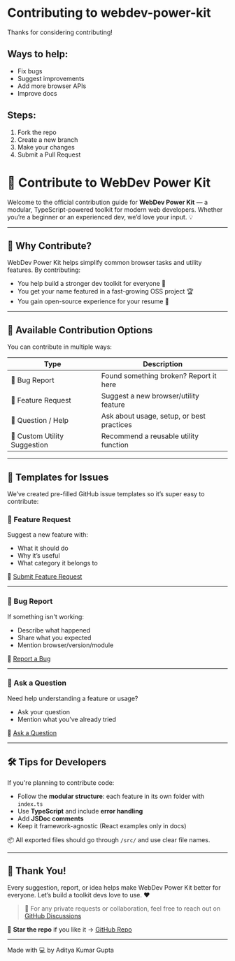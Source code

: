 # Contributing to webdev-power-kit

Thanks for considering contributing!

## Ways to help:
- Fix bugs
- Suggest improvements
- Add more browser APIs
- Improve docs

## Steps:
1. Fork the repo
2. Create a new branch
3. Make your changes
4. Submit a Pull Request

# 🤝 Contribute to WebDev Power Kit

Welcome to the official contribution guide for **WebDev Power Kit** — a modular, TypeScript-powered toolkit for modern web developers. Whether you’re a beginner or an experienced dev, we’d love your input. 💡

---

## 🧠 Why Contribute?

WebDev Power Kit helps simplify common browser tasks and utility features. By contributing:

* You help build a stronger dev toolkit for everyone 🔧
* You get your name featured in a fast-growing OSS project 🏆
* You gain open-source experience for your resume 💼

---

## 🚀 Available Contribution Options

You can contribute in multiple ways:

| Type                         | Description                               |
| ---------------------------- | ----------------------------------------- |
| 🐞 Bug Report                | Found something broken? Report it here    |
| 🚀 Feature Request           | Suggest a new browser/utility feature     |
| 💬 Question / Help           | Ask about usage, setup, or best practices |
| 🧰 Custom Utility Suggestion | Recommend a reusable utility function     |

---

## 📝 Templates for Issues

We’ve created pre-filled GitHub issue templates so it’s super easy to contribute:

### 🚀 Feature Request

Suggest a new feature with:

* What it should do
* Why it’s useful
* What category it belongs to

📩 [Submit Feature Request](https://github.com/dev-aditya-lab/webdev-power-kit/issues/new?template=feature_request.yml)

---

### 🐞 Bug Report

If something isn't working:

* Describe what happened
* Share what you expected
* Mention browser/version/module

📩 [Report a Bug](https://github.com/dev-aditya-lab/webdev-power-kit/issues/new?template=bug_report.yml)

---

### 💬 Ask a Question

Need help understanding a feature or usage?

* Ask your question
* Mention what you’ve already tried

📩 [Ask a Question](https://github.com/dev-aditya-lab/webdev-power-kit/issues/new?template=question.yml)


---

## 🛠 Tips for Developers

If you're planning to contribute code:

* Follow the **modular structure**: each feature in its own folder with `index.ts`
* Use **TypeScript** and include **error handling**
* Add **JSDoc comments**
* Keep it framework-agnostic (React examples only in docs)

📦 All exported files should go through `/src/` and use clear file names.

---

## 🙌 Thank You!

Every suggestion, report, or idea helps make WebDev Power Kit better for everyone.
Let’s build a toolkit devs love to use. ❤️

> 💬 For any private requests or collaboration, feel free to reach out on  [GitHub Discussions](https://github.com/dev-aditya-lab/webdev-power-kit/discussions)

📢 **Star the repo** if you like it → [GitHub Repo](https://github.com/dev-aditya-lab/webdev-power-kit)

---

Made with 💻 by Aditya Kumar Gupta
